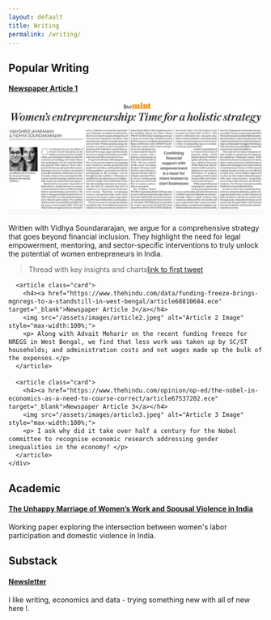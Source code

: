 ```yaml
---
layout: default
title: Writing
permalink: /writing/
---
```


<div class="container">

  <!-- Popular Writing -->
  <section class="section">
    <h2>Popular Writing</h2>
    <div class="card-grid">
    <article class="card">
  <h4><a href="https://www.livemint.com/opinion/online-views/women-entrepreneurship-empowerment-labour-force-participation-economic-census-mudra-yojana-pmjdy-businesswomen-11753091186409.html" target="_blank">Newspaper Article 1</a></h4>
  <img src="/assets/images/article1.jpeg" alt="Article 1 Image" style="max-width:100%;">
  <p>Written with Vidhya Soundararajan, we argue for a comprehensive strategy that goes beyond financial inclusion. They highlight the need for legal empowerment, mentoring, and sector-specific interventions to truly unlock the potential of women entrepreneurs in India.</p>
  
  <!-- Twitter Thread Embed -->
  <blockquote class="twitter-tweet">
    <p lang="en" dir="ltr">Thread with key insights and charts<a href="https://x.com/Vijayshreeeee/status/1947974590334152807">link to first tweet</a></p>
  </blockquote> 
  <script async src="https://platform.twitter.com/widgets.js" charset="utf-8"></script>
</article>

      <article class="card">
        <h4><a href="https://www.thehindu.com/data/funding-freeze-brings-mgnregs-to-a-standstill-in-west-bengal/article68810684.ece" target="_blank">Newspaper Article 2</a></h4>
        <img src="/assets/images/article2.jpeg" alt="Article 2 Image" style="max-width:100%;">
        <p> Along with Advait Moharir on the recent funding freeze for NREGS in West Bengal, we find that less work was taken up by SC/ST households; and administration costs and not wages made up the bulk of the expenses.</p>
      </article>

      <article class="card">
        <h4><a href="https://www.thehindu.com/opinion/op-ed/the-nobel-in-economics-as-a-need-to-course-correct/article67537202.ece" target="_blank">Newspaper Article 3</a></h4>
        <img src="/assets/images/article3.jpeg" alt="Article 3 Image" style="max-width:100%;">
        <p> I ask why did it take over half a century for the Nobel committee to recognise economic research addressing gender inequalities in the economy? </p>
      </article>
    </div>
  </section>

  <!-- Academic -->
  <section class="section">
    <h2>Academic</h2>
    <div class="card-grid">
      <article class="card">
        <h4><a href="https://azimpremjiuniversity.edu.in/publications/2023/cse-working-paper-series/the-unhappy-marriage-of-womens-work-and-spousal-violence-in-india" target="_blank">
        The Unhappy Marriage of Women’s Work and Spousal Violence in India</a></h4>
        <p>Working paper exploring the intersection between women's labor participation and domestic violence in India.</p>
      </article>
    </div>
  </section>

  <!-- Substack -->
  <section class="section">
    <h2>Substack</h2>
    <div class="card-grid">
      <article class="card">
        <h4><a href="https://substack.com/@vijayshreejayaraman" target="_blank">Newsletter</a></h4>
        <p>I like writing, economics and data - trying something new with all of new here !.</p>
      </article>
    </div>
  </section>

</div>
